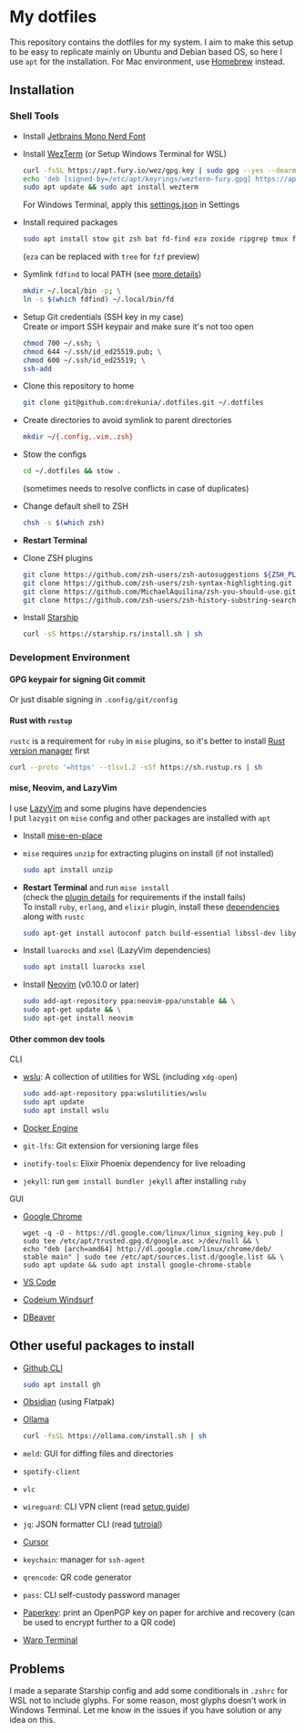# My dotfiles

This repository contains the dotfiles for my system.
I aim to make this setup to be easy to replicate mainly on Ubuntu and Debian based OS, so here I use `apt` for the installation.
For Mac environment, use [Homebrew](https://brew.sh/) instead.

## Installation

### Shell Tools

- Install [Jetbrains Mono Nerd Font](https://www.jetbrains.com/lp/mono/)

- Install [WezTerm](https://wezfurlong.org/wezterm/install/linux.html#using-the-apt-repo) (or Setup Windows Terminal for WSL)

  ```bash
  curl -fsSL https://apt.fury.io/wez/gpg.key | sudo gpg --yes --dearmor -o /etc/apt/keyrings/wezterm-fury.gpg && \
  echo 'deb [signed-by=/etc/apt/keyrings/wezterm-fury.gpg] https://apt.fury.io/wez/ * *' | sudo tee /etc/apt/sources.list.d/wezterm.list && \
  sudo apt update && sudo apt install wezterm
  ```

  For Windows Terminal, apply this [settings.json](https://gist.github.com/drekunia/8eb6db8024bdc668d7ccece28a820109) in Settings

- Install required packages

  ```bash
  sudo apt install stow git zsh bat fd-find eza zoxide ripgrep tmux fzf
  ```

  (`eza` can be replaced with `tree` for `fzf` preview)

- Symlink `fdfind` to local PATH (see [more details](https://github.com/sharkdp/fd?tab=readme-ov-file#on-ubuntu))

  ```bash
  mkdir ~/.local/bin -p; \
  ln -s $(which fdfind) ~/.local/bin/fd
  ```

- Setup Git credentials (SSH key in my case)\
  Create or import SSH keypair and make sure it's not too open

  ```bash
  chmod 700 ~/.ssh; \
  chmod 644 ~/.ssh/id_ed25519.pub; \
  chmod 600 ~/.ssh/id_ed25519; \
  ssh-add
  ```

- Clone this repository to home

  ```bash
  git clone git@github.com:drekunia/.dotfiles.git ~/.dotfiles
  ```

- Create directories to avoid symlink to parent directories

  ```bash
  mkdir ~/{.config,.vim,.zsh}
  ```

- Stow the configs

  ```bash
  cd ~/.dotfiles && stow .
  ```

  (sometimes needs to resolve conflicts in case of duplicates)

- Change default shell to ZSH

  ```bash
  chsh -s $(which zsh)
  ```

- **Restart Terminal**

- Clone ZSH plugins

  ```bash
  git clone https://github.com/zsh-users/zsh-autosuggestions ${ZSH_PLUGINS:-~/.zsh/plugins}/zsh-autosuggestions; \
  git clone https://github.com/zsh-users/zsh-syntax-highlighting.git ${ZSH_PLUGINS:-~/.zsh/plugins}/zsh-syntax-highlighting; \
  git clone https://github.com/MichaelAquilina/zsh-you-should-use.git ${ZSH_PLUGINS:-~/.zsh/plugins}/you-should-use; \
  git clone https://github.com/zsh-users/zsh-history-substring-search.git ${ZSH_PLUGINS:-~/.zsh/plugins}/zsh-history-substring-search
  ```

- Install [Starship](https://starship.rs/#quick-install)

  ```bash
  curl -sS https://starship.rs/install.sh | sh
  ```

### Development Environment

#### GPG keypair for signing Git commit

Or just disable signing in `.config/git/config`

#### Rust with `rustup`

`rustc` is a requirement for `ruby` in `mise` plugins, so it's better to install [Rust version manager](https://www.rust-lang.org/tools/install) first

```bash
curl --proto '=https' --tlsv1.2 -sSf https://sh.rustup.rs | sh
```

#### mise, Neovim, and LazyVim

I use [LazyVim](https://www.lazyvim.org/) and some plugins have dependencies\
I put `lazygit` on `mise` config and other packages are installed with `apt`

- Install [mise-en-place](https://mise.jdx.dev/installing-mise.html#apt)

- `mise` requires `unzip` for extracting plugins on install (if not installed)

  ```bash
  sudo apt install unzip
  ```

- **Restart Terminal** and run `mise install`\
  (check the [plugin details](https://mise.jdx.dev/plugins.html) for requirements if the install fails)\
  To install `ruby`, `erlang`, and `elixir` plugin, install these [dependencies](https://github.com/rbenv/ruby-build/wiki#ubuntudebianmint) along with `rustc`

  ```bash
  sudo apt-get install autoconf patch build-essential libssl-dev libyaml-dev libreadline6-dev zlib1g-dev libgmp-dev libncurses5-dev libffi-dev libgdbm6 libgdbm-dev libdb-dev uuid-dev
  ```

- Install `luarocks` and `xsel` (LazyVim dependencies)

  ```bash
  sudo apt install luarocks xsel
  ```

- Install [Neovim](https://github.com/neovim/neovim/blob/master/INSTALL.md#ubuntu) (v0.10.0 or later)

  ```bash
  sudo add-apt-repository ppa:neovim-ppa/unstable && \
  sudo apt-get update && \
  sudo apt-get install neovim
  ```

#### Other common dev tools

CLI

- [wslu](https://wslutiliti.es/wslu/install.html#ubuntu): A collection of utilities for WSL (including `xdg-open`)

  ```bash
  sudo add-apt-repository ppa:wslutilities/wslu
  sudo apt update
  sudo apt install wslu
  ```

- [Docker Engine](https://docs.docker.com/engine/install/ubuntu/)

- `git-lfs`: Git extension for versioning large files
- `inotify-tools`: Elixir Phoenix dependency for live reloading
- `jekyll`: run `gem install bundler jekyll` after installing `ruby`

GUI

- [Google Chrome](https://www.google.com/linuxrepositories/)

  ```
  wget -q -O - https://dl.google.com/linux/linux_signing_key.pub | sudo tee /etc/apt/trusted.gpg.d/google.asc >/dev/null && \
  echo "deb [arch=amd64] http://dl.google.com/linux/chrome/deb/ stable main" | sudo tee /etc/apt/sources.list.d/google.list && \
  sudo apt update && sudo apt install google-chrome-stable
  ```

- [VS Code](https://code.visualstudio.com/docs/setup/linux)
- [Codeium Windsurf](https://codeium.com/windsurf/download_linux)
- [DBeaver](https://dbeaver.io/download/)

## Other useful packages to install

- [Github CLI](https://github.com/cli/cli/blob/trunk/docs/install_linux.md)

  ```bash
  sudo apt install gh
  ```

- [Obsidian](https://obsidian.md/download) (using Flatpak)
- [Ollama](https://github.com/ollama/ollama?tab=readme-ov-file#linux)

  ```bash
  curl -fsSL https://ollama.com/install.sh | sh
  ```

- `meld`: GUI for diffing files and directories
- `spotify-client`
- `vlc`
- `wireguard`: CLI VPN client (read [setup guide](https://protonvpn.com/support/wireguard-linux#cli))
- `jq`: JSON formatter CLI (read [tutroial](https://jqlang.github.io/jq/tutorial/))
- [Cursor](https://www.cursor.com/)
- `keychain`: manager for `ssh-agent`
- `qrencode`: QR code generator
- `pass`: CLI self-custody password manager
- [Paperkey](https://github.com/dmshaw/paperkey/): print an OpenPGP key on paper for archive and recovery (can be used to encrypt further to a QR code)
- [Warp Terminal](https://docs.warp.dev/getting-started/getting-started-with-warp)

## Problems

I made a separate Starship config and add some conditionals in `.zshrc` for WSL not to include glyphs.
For some reason, most glyphs doesn't work in Windows Terminal.
Let me know in the issues if you have solution or any idea on this.

